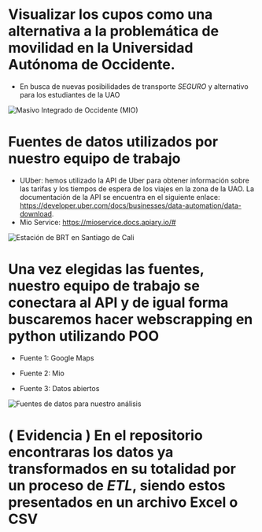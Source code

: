 # Visualizar los cupos como una alternativa a la problemática de movilidad en la Universidad Autónoma de Occidente.
- En busca de nuevas posibilidades de transporte *SEGURO* y alternativo para los estudiantes de la UAO

![Masivo Integrado de Occidente (MIO)](https://www.uao.edu.co/wp-content/uploads/2020/09/internacionalizacion-en-la-uao.jpg)

# Fuentes de datos utilizados por nuestro equipo de trabajo 
- UUber: hemos utilizado la API de Uber para obtener información sobre las tarifas y los tiempos de espera de los viajes en la zona de la UAO. La documentación de  la API se encuentra en el siguiente enlace: https://developer.uber.com/docs/businesses/data-automation/data-download.
- Mio Service: https://mioservice.docs.apiary.io/#

![Estación de BRT en Santiago de Cali](https://upload.wikimedia.org/wikipedia/commons/a/a0/BRT%2C_santiago_de_Cali_station.jpg)

# Una vez elegidas las fuentes, nuestro equipo de trabajo se conectara al API y de igual forma buscaremos hacer webscrapping en python utilizando POO

- Fuente 1: Google Maps

- Fuente 2: Mio

- Fuente 3: Datos abiertos

![Fuentes de datos para nuestro análisis](https://miro.medium.com/v2/resize:fit:1400/1*4-s0ZKKJ5B09CmQxrmx0Yw.png)

# ( Evidencia ) En el repositorio encontraras los datos ya transformados en su totalidad por un proceso de *ETL*, siendo estos presentados en un archivo Excel o CSV

